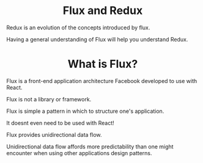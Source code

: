 <h1 align='center'>
Flux and Redux
</h1>

Redux is an evolution of the concepts introduced by flux.

Having a general understanding of Flux will help you understand Redux.

<h1 align='center'>
What is Flux?
</h1>

Flux is a front-end application architecture Facebook developed to use with React.

Flux is not a library or framework.

Flux is simple a pattern in which to structure one's application.

It doesnt even need to be used with React!

Flux provides unidirectional data flow.

Unidirectional data flow affords more predictability than one might encounter when using other applications design patterns.



